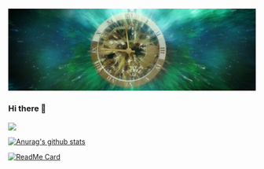 [![Header](https://github.com/ZakariaHn/ZakariaHn/blob/master/banner-1240822_1280.jpg "Header")]()
### Hi there 👋

<!--
**ZakariaHn/ZakariaHn** is a ✨ _special_ ✨ repository because its `README.md` (this file) appears on your GitHub profile.

Here are some ideas to get you started:

- 🔭 I’m currently working on ...
- 🌱 I’m currently learning ...
- 👯 I’m looking to collaborate on ...
- 🤔 I’m looking for help with ...
- 💬 Ask me about ...
- 📫 How to reach me: ...
- 😄 Pronouns: ...
- ⚡ Fun fact: ...
-->


<img align="center" src="https://github-readme-stats.vercel.app/api/top-langs/?username=ZakariaHn&theme=dark&show_icons=true" />

[![Anurag's github stats](https://github-readme-stats.vercel.app/api?username=ZakariaHn&show_icons=true&theme=dark)](https://github.com/ZakariaHn/github-readme-stats/)

[![ReadMe Card](https://github-readme-stats.vercel.app/api/pin/?username=ZakariaHn&repo=zamagana-synthesizer)](https://github.com/ZakariaHn/zamagana-synthesizer)
